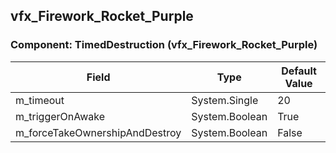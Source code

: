 ## vfx_Firework_Rocket_Purple

### Component: TimedDestruction (vfx_Firework_Rocket_Purple)

|Field|Type|Default Value|
|---|---|---|
|m_timeout|System.Single|20|
|m_triggerOnAwake|System.Boolean|True|
|m_forceTakeOwnershipAndDestroy|System.Boolean|False|

